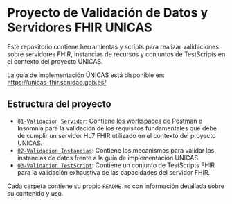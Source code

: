 # Proyecto de Validación de Datos y Servidores FHIR UNICAS

Este repositorio contiene herramientas y scripts para realizar validaciones sobre servidores FHIR, instancias de recursos y conjuntos de TestScripts en el contexto del proyecto UNICAS.

La guía de implementación ÚNICAS está disponible en:  
<https://unicas-fhir.sanidad.gob.es/>

## Estructura del proyecto

- [`01-Validacion Servidor`](./01-Validacion%20Servidor): Contiene los workspaces de Postman e Insomnia para la validación de los requisitos fundamentales que debe de cumplir un servidor HL7 FHIR utilizado en el contexto del proyecto UNICAS.
- [`02-Validacion Instancias`](./02-Validacion%20Instancias): Contiene los mecanismos para validar las instancias de datos frente a la guía de implementación UNICAS.
- [`03-Validacion TestScript`](./03-Validacion%20TestScript): Contiene un conjunto de TestScripts FHIR para la validación exhaustiva de las capacidades del servidor FHIR.

Cada carpeta contiene su propio `README.md` con información detallada sobre su contenido y uso.
